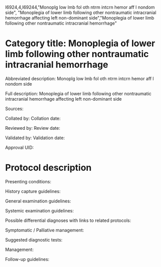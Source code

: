 I6924,4,I69244,"Monoplg low lmb fol oth ntrm intcrn hemor aff l nondom side", "Monoplegia of lower limb following other nontraumatic intracranial hemorrhage affecting left non-dominant side","Monoplegia of lower limb following other nontraumatic intracranial hemorrhage"
# Category title: Monoplegia of lower limb following other nontraumatic intracranial hemorrhage

Abbreviated description: Monoplg low lmb fol oth ntrm intcrn hemor aff l nondom side

Full description: Monoplegia of lower limb following other nontraumatic intracranial hemorrhage affecting left non-dominant side

Sources:

Collated by:
Collation date:

Reviewed by:
Review date:

Validated by:
Validation date:

Approval UID:

# Protocol description

Presenting conditions:

History capture guidelines:

General examination guidelines:

Systemic examination guidelines:

Possible differential diagnoses with links to related protocols:

Symptomatic / Palliative management:

Suggested diagnostic tests:

Management:

Follow-up guidelines:
